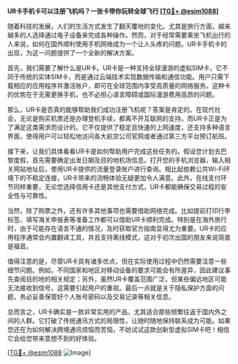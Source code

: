 **UR卡手机卡可以注册飞机吗？一张卡带你玩转全球飞行 [[TG💪+ @esim1088](https://t.me/s/esim1088)]**

随着科技的发展，人们的生活方式发生了翻天覆地的变化。尤其是旅行方面，越来越多的人选择通过电子设备来完成各种操作。然而，对于经常需要乘坐飞机出行的人来说，如何在国外顺利使用手机网络成为一个让人头疼的问题。UR卡手机卡的出现，为这一问题提供了一个全新的解决方案。

首先，我们需要了解什么是UR卡。UR卡是一种支持全球漫游的虚拟SIM卡，它不同于传统的实体SIM卡，而是通过云端技术实现数据传输和通信功能。用户只需下载相应的应用程序并激活账户，即可在全球范围内享受高质量的网络服务。这种卡的优势在于无需更换手机，也不必担心语言障碍或国际漫游费用高昂的问题。

那么，UR卡是否真的能够帮助我们成功注册飞机呢？答案是肯定的。在现代社会，无论是购买机票还是办理登机手续，都离不开互联网的支持。而UR卡正是为了满足这类需求而设计的。它不仅提供了稳定且快速的上网速度，还支持多种语言界面，使得用户可以轻松地访问各大航空公司官网或者通过第三方平台预订航班。

接下来，让我们具体看看UR卡是如何帮助用户完成这些任务的。假设您计划去巴黎度假，首先需要确定出发日期及目的地机场信息。打开您的手机浏览器，输入相关网站地址后，使用UR卡提供的流量登录账户进行查询。相比起依赖公共Wi-Fi环境下的不稳定连接，UR卡带来的流畅体验无疑更加令人满意。此外，在线支付环节同样重要，无论您选择信用卡还是其他支付方式，UR卡都能确保交易过程的安全性与可靠性。

当然，除了购票之外，还有许多其他事项也需要借助网络完成。比如提前打印行李标签、填写海关申报表等准备工作都可以借助UR卡顺利完成。特别是在海外旅行时，由于可能存在语言不通的情况，及时获取官方指南显得尤为重要。UR卡的应用程序通常会内置翻译工具，并且支持离线模式，这对于初次出国的朋友来说简直是福音。

值得注意的是，尽管UR卡具有诸多优点，但在实际使用过程中仍然需要注意一些细节问题。例如，不同国家和地区对移动设备的要求可能会有所差异，因此建议事先查阅目的地的相关规定；另外，虽然UR卡覆盖范围广泛，但某些偏远地区可能无法接收到信号，这需要引起用户的重视。最后一点就是关于隐私保护方面的问题，务必妥善保管好个人账号密码以及交易记录等相关信息。

总而言之，UR卡确实是一款非常实用的产品，尤其适合那些频繁往返于国内外之间的人群。它打破了传统通讯方式的局限性，让随时随地保持联系成为可能。如果您还在为如何解决跨境通讯烦恼而苦恼，不妨试试这款创新型虚拟SIM卡吧！相信它会给您带来意想不到的好体验。

[[TG💪+ @esim1088](https://t.me/s/esim1088) ![Image](https://i.postimg.cc/4NQfJmqS/Snipaste-2025-05-13-00-14-12.png)]